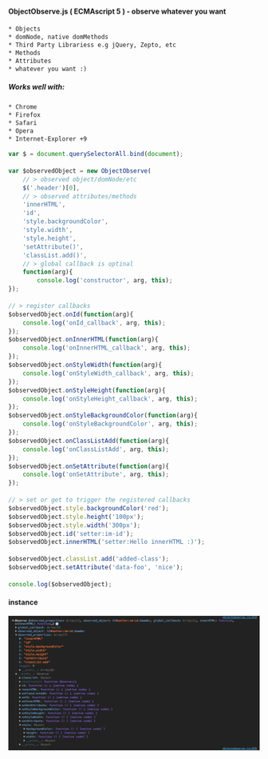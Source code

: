 #### ObjectObserve.js ( ECMAscript 5 ) - observe whatever you want
    * Objects
    * domNode, native domMethods
    * Third Party Librariess e.g jQuery, Zepto, etc
    * Methods
    * Attributes
    * whatever you want :)

##### Works well with:
    * Chrome
    * Firefox
    * Safari
    * Opera
    * Internet-Explorer +9

````js
var $ = document.querySelectorAll.bind(document);

var $observedObject = new ObjectObserve(
    // > observed object/domNode/etc
    $('.header')[0],
    // > observed attributes/methods
    'innerHTML',
    'id',
    'style.backgroundColor',
    'style.width',
    'style.height',
    'setAttribute()',
    'classList.add()',
    // > global callback is optinal
    function(arg){
        console.log('constructor', arg, this);
});

// > register callbacks
$observedObject.onId(function(arg){
    console.log('onId_callback', arg, this);
});
$observedObject.onInnerHTML(function(arg){
    console.log('onInnerHTML_callback', arg, this);
});
$observedObject.onStyleWidth(function(arg){
    console.log('onStyleWidth_callback', arg, this);
});
$observedObject.onStyleHeight(function(arg){
    console.log('onStyleHeight_callback', arg, this);
});
$observedObject.onStyleBackgroundColor(function(arg){
    console.log('onStyleBackgroundColor', arg, this);
});
$observedObject.onClassListAdd(function(arg){
    console.log('onClassListAdd', arg, this);
});
$observedObject.onSetAttribute(function(arg){
    console.log('onSetAttribute', arg, this);
});

// > set or get to trigger the registered callbacks
$observedObject.style.backgroundColor('red');
$observedObject.style.height('100px');
$observedObject.style.width('300px');
$observedObject.id('setter:im-id');
$observedObject.innerHTML('setter:Hello innerHTML :)');

$observedObject.classList.add('added-class');
$observedObject.setAttribute('data-foo', 'nice');

console.log($observedObject);
````

#### instance

![instance](https://raw.githubusercontent.com/SerkanSipahi/objectobserve/master/instance.png)

